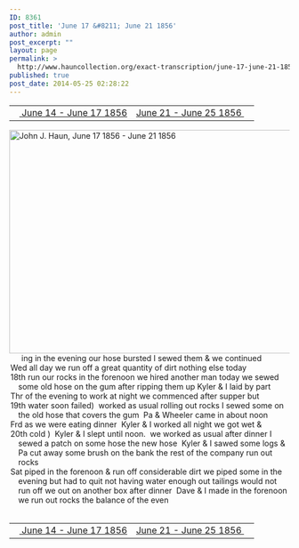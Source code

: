 ```yaml
---
ID: 8361
post_title: 'June 17 &#8211; June 21 1856'
author: admin
post_excerpt: ""
layout: page
permalink: >
  http://www.hauncollection.org/exact-transcription/june-17-june-21-1856/
published: true
post_date: 2014-05-25 02:28:22
---
```

<table style="width: 100%;" align="center">
<tbody>
<tr>
<td width="50%"><a title="June 14 – June 17 1856" href="http://www.hauncollection.org/version-2/version-ii-series-i/june-14-june-17-1856/"><img src="https://lh3.googleusercontent.com/-EFJpxxNiPNw/VqgtWBCZrMI/AAAAAAAAAFU/WfY4lPFWWkg/s800-Ic42/Soeb-Plain-Arrows-8-10px.png" alt="" width="10" height="10" /> June 14 - June 17 1856</a></td>
<td style="text-align: right;"><a title="June 21 – June 25 1856" href="http://www.hauncollection.org/version-2/version-ii-series-i/june-21-june-25-1856/"> June 21 - June 25 1856 <img src="https://lh3.googleusercontent.com/-67k0cYlpXHw/VqgtWKz1MXI/AAAAAAAAAFU/k9PW_Piyurk/s800-Ic42/Soeb-Plain-Arrows-5-10px.png" alt="" width="10" height="10" /></a></td>
</tr>
</tbody>
</table>
<a href="http://www.hauncollection.org/wp-content/uploads/John Haun/JJH_181_June 17 1856 - June 21 1856.JPG" target="_blank" rel="noopener"><img class="alignnone wp-image-2410 size-large" src="http://www.hauncollection.org/wp-content/uploads/John Haun/JJH_181_June 17 1856 - June 21 1856-1024x682.jpg" alt="John J. Haun, June 17 1856 - June 21 1856" width="604" height="402" /></a>
<div style="text-indent: -1em; padding-left: 16px;"><span style="color: #ffffff;">.  </span>  ing in the evening our hose bursted I sewed them &amp; we continued</div>
<div style="text-indent: -1em; padding-left: 16px;">Wed all day we run off a great quantity of dirt nothing else today</div>
<div style="text-indent: -1em; padding-left: 16px;">18th run our rocks in the forenoon we hired another man today we sewed
some old hose on the gum after ripping them up Kyler &amp; I laid by part</div>
<div style="text-indent: -1em; padding-left: 16px;">Thr of the evening to work at night we commenced after supper but</div>
<div style="text-indent: -1em; padding-left: 16px;">19th water soon failed)  worked as usual rolling out rocks I sewed some
on the old hose that covers the gum  Pa &amp; Wheeler came in about noon</div>
<div style="text-indent: -1em; padding-left: 16px;">Frd as we were eating dinner  Kyler &amp; I worked all night we got wet &amp;</div>
<div style="text-indent: -1em; padding-left: 16px;">20th cold )  Kyler &amp; I slept until noon.  we worked as usual after dinner
I sewed a patch on some hose the new hose  Kyler &amp; I sawed some logs &amp; Pa
cut away some brush on the bank the rest of the company run out rocks</div>
<div style="text-indent: -1em; padding-left: 16px;">Sat piped in the forenoon &amp; run off considerable dirt we piped some in
the evening but had to quit not having water enough out tailings
would not run off we out on another box after dinner  Dave &amp; I
made in the forenoon we run out rocks the balance of the even</div>
&nbsp;
<table style="width: 100%;" align="center">
<tbody>
<tr>
<td width="50%"><a title="June 14 – June 17 1856" href="http://www.hauncollection.org/version-2/version-ii-series-i/june-14-june-17-1856/"><img src="https://lh3.googleusercontent.com/-EFJpxxNiPNw/VqgtWBCZrMI/AAAAAAAAAFU/WfY4lPFWWkg/s800-Ic42/Soeb-Plain-Arrows-8-10px.png" alt="" width="10" height="10" /> June 14 - June 17 1856</a></td>
<td style="text-align: right;"><a title="June 21 – June 25 1856" href="http://www.hauncollection.org/version-2/version-ii-series-i/june-21-june-25-1856/"> June 21 - June 25 1856 <img src="https://lh3.googleusercontent.com/-67k0cYlpXHw/VqgtWKz1MXI/AAAAAAAAAFU/k9PW_Piyurk/s800-Ic42/Soeb-Plain-Arrows-5-10px.png" alt="" width="10" height="10" /></a></td>
</tr>
</tbody>
</table>